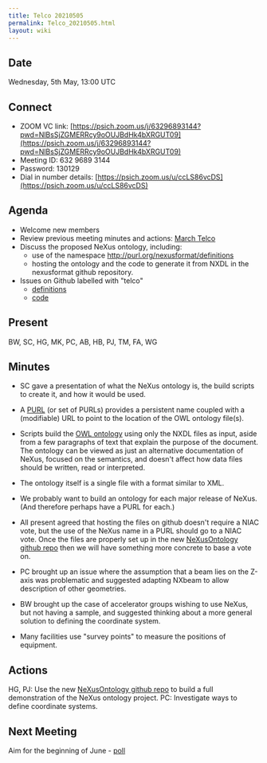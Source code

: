```yaml
---
title: Telco 20210505
permalink: Telco_20210505.html
layout: wiki
---
```


Date
----

Wednesday, 5th May, 13:00 UTC

<!-- end of autogeneration -->

Connect
-------
* ZOOM VC link: [https://psich.zoom.us/j/63296893144?pwd=NlBsSjZGMERRcy9oOUJBdHk4bXRGUT09](https://psich.zoom.us/j/63296893144?pwd=NlBsSjZGMERRcy9oOUJBdHk4bXRGUT09)
* Meeting ID:   632 9689 3144
* Password:     130129
* Dial in number details: [https://psich.zoom.us/u/ccLS86vcDS](https://psich.zoom.us/u/ccLS86vcDS) 

Agenda
------
   * Welcome new members
   * Review previous meeting minutes and actions: [March Telco](Telco_20210303.md)
   * Discuss the proposed NeXus ontology, including:
     * use of the namespace http://purl.org/nexusformat/definitions
     * hosting the ontology and the code to generate it from NXDL in the nexusformat github repository.
   * Issues on Github labelled with "telco"
     * [definitions](https://github.com/nexusformat/definitions/issues?q=is%3Aopen+is%3Aissue+label%3Atelco)
     * [code](https://github.com/nexusformat/code/issues?q=is%3Aopen+is%3Aissue+label%3Atelco)

Present
-------
BW, SC, HG, MK, PC, AB, HB, PJ, TM, FA, WG

Minutes
------
* SC gave a presentation of what the NeXus ontology is, the build scripts to create it, and how it would be used.
* A [PURL](https://en.wikipedia.org/wiki/Persistent_uniform_resource_locator) (or set of PURLs) provides a persistent name coupled with a (modifiable) URL to point to the location of the OWL ontology file(s).
* Scripts build the [OWL ontology](https://www.w3.org/OWL/) using only the NXDL files as input, aside from a few paragraphs of text that explain the purpose of the document. The ontology can be viewed as just an alternative documentation of NeXus, focused on the semantics, and doesn't affect how data files should be written, read or interpreted.
* The ontology itself is a single file with a format similar to XML.
* We probably want to build an ontology for each major release of NeXus. (And therefore perhaps have a PURL for each.)
* All present agreed that hosting the files on github doesn't require a NIAC vote, but the use of the NeXus name in a PURL should go to a NIAC vote. Once the files are properly set up in the new [NeXusOntology github repo](https://github.com/nexusformat/NeXusOntology) then we will have something more concrete to base a vote on.

* PC brought up an issue where the assumption that a beam lies on the Z-axis was problematic and suggested adapting NXbeam to allow description of other geometries.
* BW brought up the case of accelerator groups wishing to use NeXus, but not having a sample, and suggested thinking about a more general solution to defining the coordinate system.
* Many facilities use "survey points" to measure the positions of equipment.

Actions
------
HG, PJ: Use the new [NeXusOntology github repo](https://github.com/nexusformat/NeXusOntology) to build a full demonstration of the NeXus ontology project.
PC: Investigate ways to define coordinate systems. 

Next Meeting
------------
Aim for the beginning of June - [poll](https://doodle.com/poll/7b9nzp6zb3bwds5t)
